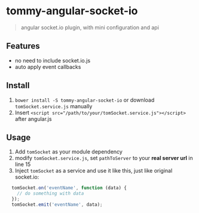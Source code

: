 # tommy-angular-socket-io

> angular socket.io plugin, with mini configuration and api

## Features
- no need to include socket.io.js
- auto apply event callbacks

## Install
1. `bower install -S tommy-angular-socket-io` or download `tomSocket.service.js` manually
2. Insert `<script src="/path/to/your/tomSocket.service.js"></script>` after angular.js

## Usage
1. Add `tomSocket` as your module dependency
2. modify `tomSocket.service.js`, set `pathToServer` to your __real server url__ in line 15
3. Inject `tomSocket` as a service and use it like this, just like original socket.io:
```javascript
  tomSocket.on('eventName', function (data) {
    // do something with data
  });
  tomSocket.emit('eventName', data);
```
